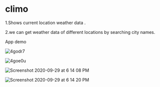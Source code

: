 # climo

1.Shows current location weather data .

2.we can get weather data of different locations by searching city names.

App demo

![4godr7](https://user-images.githubusercontent.com/68919917/94571327-7d412e00-028d-11eb-9bd1-4abd858e9654.gif)

![4goe0u](https://user-images.githubusercontent.com/68919917/94571365-88945980-028d-11eb-8a3f-cd919daaf89c.gif)



![Screenshot 2020-09-29 at 6 14 08 PM](https://user-images.githubusercontent.com/68919917/94571602-cbeec800-028d-11eb-8ec8-2814122bd810.png)

![Screenshot 2020-09-29 at 6 14 20 PM](https://user-images.githubusercontent.com/68919917/94571634-d5783000-028d-11eb-8e5e-7772a8452ac9.png)




